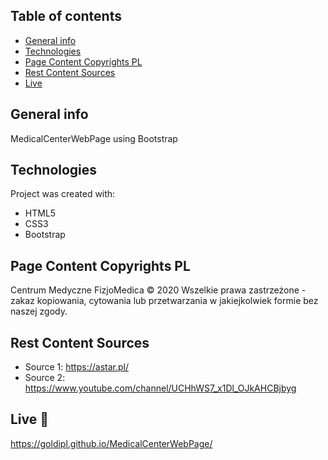## Table of contents
* [General info](#general-info)
* [Technologies](#technologies)
* [Page Content Copyrights PL](#page-content-copyrights-pl)
* [Rest Content Sources](#rest-content-sources)
* [Live](#live)

## General info
MedicalCenterWebPage using Bootstrap 

## Technologies
Project was created with:
* HTML5
* CSS3
* Bootstrap

## Page Content Copyrights PL
Centrum Medyczne FizjoMedica © 2020
Wszelkie prawa zastrzeżone - zakaz kopiowania, cytowania lub przetwarzania w jakiejkolwiek formie bez naszej zgody.

## Rest Content Sources
* Source 1: https://astar.pl/
* Source 2: https://www.youtube.com/channel/UCHhWS7_x1Dl_OJkAHCBjbyg

## Live :star2:
https://goldipl.github.io/MedicalCenterWebPage/